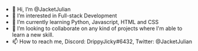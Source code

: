 - 👋 Hi, I’m @JacketJulian
- 👀 I’m interested in Full-stack Development
- 🌱 I’m currently learning Python, Javascript, HTML and CSS
- 💞️ I’m looking to collaborate on any kind of projects where I'm able to learn a new skill.
- 📫 How to reach me, Discord: DrippyJicky#6432, Twitter: @JacketJulian

<!---
JacketJulian/JacketJulian is a ✨ special ✨ repository because its `README.md` (this file) appears on your GitHub profile.
You can click the Preview link to take a look at your changes.
--->
